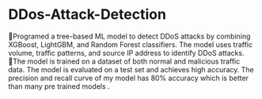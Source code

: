 # DDos-Attack-Detection
Programed a tree-based ML model to detect DDoS attacks by combining XGBoost, LightGBM, and Random Forest classifiers. The model uses traffic volume, traffic patterns, and source IP address to identify DDoS attacks.
The model is trained on a dataset of both normal and malicious traffic data. The model is evaluated on a test set and achieves high accuracy. 
The precision and recall curve of my model has 80% accuracy which is better than many pre trained models .
